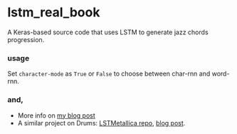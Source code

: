 # lstm_real_book

A Keras-based source code that uses LSTM to generate jazz chords progression.


### usage
Set `character-mode` as `True` or `False` to choose between char-rnn and word-rnn.

### and,
 * More info on [my blog post](https://keunwoochoi.wordpress.com/2016/02/19/lstm-realbook/)
 * A similar project on Drums: [LSTMetallica repo](https://github.com/keunwoochoi/LSTMetallica), [blog post](https://keunwoochoi.wordpress.com/2016/02/23/lstmetallica/).

